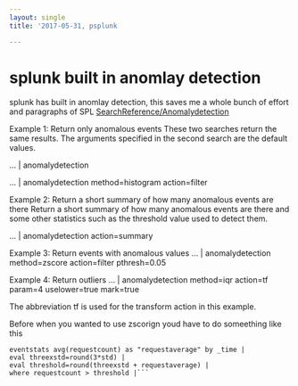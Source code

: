 ```yaml
---
layout: single
title: '2017-05-31, psplunk

---
```

# splunk built in anomlay detection
splunk has built in anomlay detection, this saves me a whole bunch of effort and paragraphs of SPL
[SearchReference/Anomalydetection](http://docs.splunk.com/Documentation/SplunkCloud/6.5.1/SearchReference/Anomalydetection "SearchReference/Anomalydetection")

Example 1: Return only anomalous events
These two searches return the same results. The arguments specified in the second search are the default values.

... | anomalydetection

... | anomalydetection method=histogram action=filter

Example 2: Return a short summary of how many anomalous events are there
Return a short summary of how many anomalous events are there and some other statistics such as the threshold value used to detect them.

... | anomalydetection action=summary

Example 3: Return events with anomalous values
... | anomalydetection method=zscore action=filter pthresh=0.05

Example 4: Return outliers
... | anomalydetection method=iqr action=tf param=4 uselower=true mark=true

The abbreviation tf is used for the transform action in this example.

Before when you wanted to use zscorign youd have to do someething like this
```eventstats stdev(requestcount) as std by _time |
eventstats avg(requestcount) as "requestaverage" by _time |
eval threexstd=round(3*std) |
eval threshold=round(threexstd + requestaverage) |
where requestcount > threshold |```

